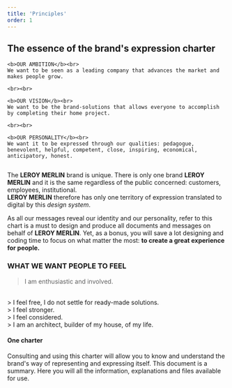 ```yaml
---
title: 'Principles'
order: 1
---
```


## The essence of the brand's expression charter

```hint|directive
<b>OUR AMBITION</b><br>
We want to be seen as a leading company that advances the market and makes people grow.

<br><br>

<b>OUR VISION</b><br>
We want to be the brand-solutions that allows everyone to accomplish by completing their home project.

<br><br>

<b>OUR PERSONALITY</b><br>
We want it to be expressed through our qualities: pedagogue, benevolent, helpful, competent, close, inspiring, economical, anticipatory, honest.


```


The **LEROY MERLIN** brand is unique. There is only one brand **LEROY MERLIN** and it is the same regardless of the public concerned: customers, employees, institutional.
</br>
**LEROY MERLIN** therefore has only one territory of expression translated to digital by this _design system_.

As all our messages reveal our identity and our personality, refer to this chart is a must to design and produce all documents and messages on behalf of **LEROY MERLIN**. Yet, as a bonus, you will save a lot designing and coding time to focus on what matter the most: **to create a great experience for people.**

### WHAT WE WANT PEOPLE TO FEEL

> I am enthusiastic and involved.
<br/>
> I feel free, I do not settle for ready-made solutions.
<br/>
> I feel stronger.
<br/>
> I feel considered.
<br/>
> I am an architect, builder of my house, of my life.


#### One charter
Consulting and using this charter will allow you to know and understand the brand's way of representing and expressing itself. This document is a summary. Here you will all the information, explanations and files available for use. 


<br/>